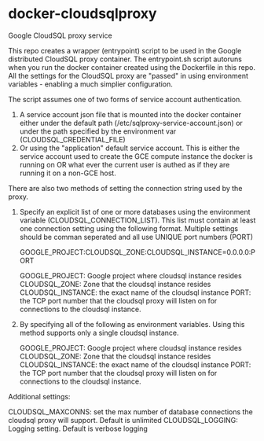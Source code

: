 # docker-cloudsqlproxy
Google CloudSQL proxy service

This repo creates a wrapper (entrypoint) script to be used in the Google distributed
CloudSQL proxy container.  The entrypoint.sh script autoruns when you run the
docker container created using the Dockerfile in this repo.  All the settings for
the CloudSQL proxy are "passed" in using environment variables - enabling a much
simplier configuration.

The script assumes one of two forms of service account authentication.
  1) A service account json file that is mounted into the docker container
     either under the default path (/etc/sqlproxy-service-account.json) or under
     the path specified by the environment var (CLOUDSQL_CREDENTIAL_FILE)
  2) Or using the "application" default service account.  This is either 
     the service account used to create the GCE compute instance the docker 
     is running on OR what ever the current user is authed as if they are 
     running it on a non-GCE host.

There are also two methods of setting the connection string used by the proxy.
  1) Specify an explicit list of one or more databases using the environment 
     variable (CLOUDSQL_CONNECTION_LIST).  This list must contain at least
     one connection setting using the following format.  Multiple settings
     should be comman seperated and all use UNIQUE port numbers (PORT)

     GOOGLE_PROJECT:CLOUDSQL_ZONE:CLOUDSQL_INSTANCE=0.0.0.0:PORT

     GOOGLE_PROJECT: Google project where cloudsql instance resides
     CLOUDSQL_ZONE: Zone that the cloudsql instance resides
     CLOUDSQL_INSTANCE: the exact name of the cloudsql instance
     PORT: the TCP port number that the cloudsql proxy will listen on for 
      connections to the cloudsql instance.

  2) By specifying all of the following as environment variables.  Using this 
     method supports only a single cloudsql instance.

     GOOGLE_PROJECT: Google project where cloudsql instance resides
     CLOUDSQL_ZONE: Zone that the cloudsql instance resides
     CLOUDSQL_INSTANCE: the exact name of the cloudsql instance
     PORT: the TCP port number that the cloudsql proxy will listen on for
      connections to the cloudsql instance.

Additional settings:

  CLOUDSQL_MAXCONNS: set the max number of database connections the cloudsql
    proxy will support.  Default is unlimited
  CLOUDSQL_LOGGING: Logging setting.  Default is verbose logging

  

